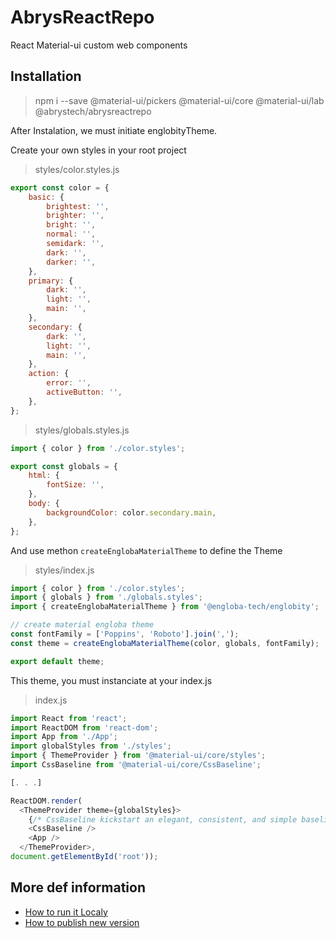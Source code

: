 # AbrysReactRepo

React Material-ui custom web components

## Installation

> npm i --save @material-ui/pickers @material-ui/core @material-ui/lab @abrystech/abrysreactrepo

After Instalation, we must initiate englobityTheme.

Create your own styles in your root project

> styles/color.styles.js

```js
export const color = {
	basic: {
		brightest: '',
		brighter: '',
		bright: '',
		normal: '',
		semidark: '',
		dark: '',
		darker: '',
	},
	primary: {
		dark: '',
		light: '',
		main: '',
	},
	secondary: {
		dark: '',
		light: '',
		main: '',
	},
	action: {
		error: '',
		activeButton: '',
	},
};
```

> styles/globals.styles.js

```js
import { color } from './color.styles';

export const globals = {
	html: {
		fontSize: '',
	},
	body: {
		backgroundColor: color.secondary.main,
	},
};
```

And use methon `createEnglobaMaterialTheme` to define the Theme

> styles/index.js

```js
import { color } from './color.styles';
import { globals } from './globals.styles';
import { createEnglobaMaterialTheme } from '@engloba-tech/englobity';

// create material engloba theme
const fontFamily = ['Poppins', 'Roboto'].join(',');
const theme = createEnglobaMaterialTheme(color, globals, fontFamily);

export default theme;
```

This theme, you must instanciate at your index.js

> index.js

```js
import React from 'react';
import ReactDOM from 'react-dom';
import App from './App';
import globalStyles from './styles';
import { ThemeProvider } from '@material-ui/core/styles';
import CssBaseline from '@material-ui/core/CssBaseline';

[. . .]

ReactDOM.render(
  <ThemeProvider theme={globalStyles}>
    {/* CssBaseline kickstart an elegant, consistent, and simple baseline to build upon. */}
    <CssBaseline />
    <App />
  </ThemeProvider>,
document.getElementById('root'));
```

## More def information

- [How to run it Localy](https://github.com/Engloba-Tech/englobity/readme/runItLocally.md)
- [How to publish new version](https://github.com/Engloba-Tech/englobity/readme/publishIt.md)
